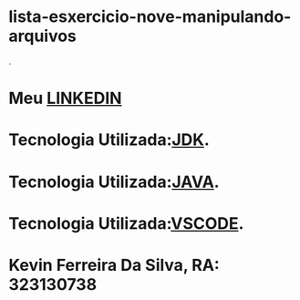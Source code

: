 # lista-esxercicio-nove-manipulando-arquivos
.



# Meu [LINKEDIN](https://www.linkedin.com/in/kevin-ferreira-undefined-5276b9272/)   
# Tecnologia Utilizada:[JDK](https://www.oracle.com/br/java/technologies/downloads/).    
# Tecnologia Utilizada:[JAVA](https://code.visualstudio.com/).    
# Tecnologia Utilizada:[VSCODE](https://www.java.com/pt-BR/).

# Kevin Ferreira Da Silva, RA: 323130738
